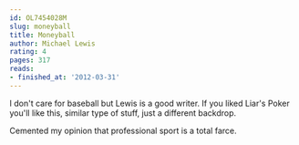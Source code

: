 ```yaml
---
id: OL7454028M
slug: moneyball
title: Moneyball
author: Michael Lewis
rating: 4
pages: 317
reads:
- finished_at: '2012-03-31'
---
```

I don't care for baseball but Lewis is a good writer. If you liked Liar's Poker you'll like this, similar type of stuff, just a different backdrop.

Cemented my opinion that professional sport is a total farce.
